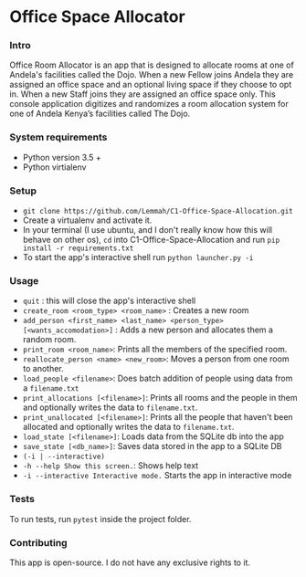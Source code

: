 # Office Space Allocator
### Intro
Office Room Allocator is an app that is designed to allocate rooms at one of Andela's facilities called the Dojo. When a new Fellow joins Andela they are assigned an office space and an optional living space if they choose to opt in. When a new Staff joins they are assigned an office space only. This console application digitizes and randomizes a room allocation system for one of Andela Kenya’s facilities called The Dojo.

### System requirements
- Python version 3.5 + 
- Python virtialenv

### Setup
- `git clone https://github.com/Lemmah/C1-Office-Space-Allocation.git`
- Create a virtualenv and activate it.
- In your terminal (I use ubuntu, and I don't really know how this will behave on other os), `cd` into C1-Office-Space-Allocation and run `pip install -r requirements.txt`
- To start the app's interactive shell run `python launcher.py -i`

### Usage
- `quit` : this will close the app's interactive shell
- `create_room <room_type> <room_name>` : Creates a new room
- `add_person <first_name> <last_name> <person_type> [<wants_accomodation>]` : Adds a new person and allocates them a random room.
- `print_room <room_name>`: Prints all the members of the specified room.
- `reallocate_person <name> <new_room>`: Moves a person from one room to another.
- `load_people <filename>`: Does batch addition of people using data from a `filename.txt`
- `print_allocations [<filename>]`: Prints all rooms and the people in them and optionally writes the data to `filename.txt`.
- `print_unallocated [<filename>]`: Prints all the people that haven't been allocated and optionally writes the data to `filename.txt`.
- `load_state [<filename>]`: Loads data from the SQLite db into the app
- `save_state [<db_name>]`: Saves data stored in the app to a SQLite DB
- `(-i | --interactive)`
- 	`-h --help Show this screen.`:  Shows help text
-	`-i --interactive Interactive mode.` Starts the app in interactive mode

### Tests
To run tests, run `pytest` inside the project folder.

### Contributing
This app is open-source. I do not have any exclusive rights to it. 